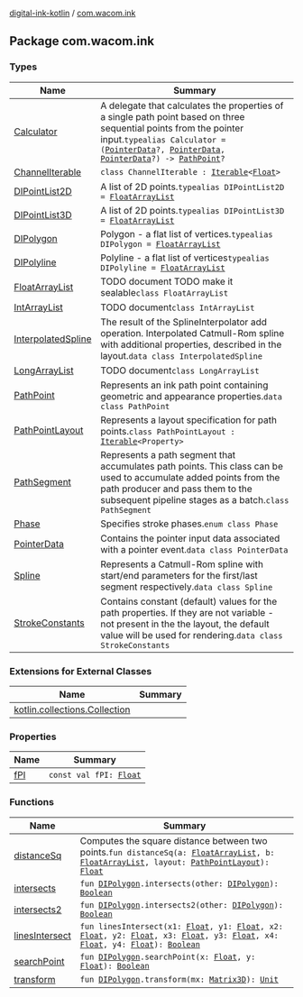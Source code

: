 [digital-ink-kotlin](../index.md) / [com.wacom.ink](./index.md)

## Package com.wacom.ink

### Types

| Name | Summary |
|---|---|
| [Calculator](-calculator.md) | A delegate that calculates the properties of a single path point based on three sequential points from the pointer input.`typealias Calculator = (`[`PointerData`](-pointer-data/index.md)`?, `[`PointerData`](-pointer-data/index.md)`, `[`PointerData`](-pointer-data/index.md)`?) -> `[`PathPoint`](-path-point/index.md)`?` |
| [ChannelIterable](-channel-iterable/index.md) | `class ChannelIterable : `[`Iterable`](https://kotlinlang.org/api/latest/jvm/stdlib/kotlin.collections/-iterable/index.html)`<`[`Float`](https://kotlinlang.org/api/latest/jvm/stdlib/kotlin/-float/index.html)`>` |
| [DIPointList2D](-d-i-point-list2-d.md) | A list of 2D points.`typealias DIPointList2D = `[`FloatArrayList`](-float-array-list/index.md) |
| [DIPointList3D](-d-i-point-list3-d.md) | A list of 2D points.`typealias DIPointList3D = `[`FloatArrayList`](-float-array-list/index.md) |
| [DIPolygon](-d-i-polygon.md) | Polygon - a flat list of vertices.`typealias DIPolygon = `[`FloatArrayList`](-float-array-list/index.md) |
| [DIPolyline](-d-i-polyline.md) | Polyline - a flat list of vertices`typealias DIPolyline = `[`FloatArrayList`](-float-array-list/index.md) |
| [FloatArrayList](-float-array-list/index.md) | TODO document TODO make it sealable`class FloatArrayList` |
| [IntArrayList](-int-array-list/index.md) | TODO document`class IntArrayList` |
| [InterpolatedSpline](-interpolated-spline/index.md) | The result of the SplineInterpolator add operation. Interpolated Catmull-Rom spline with additional properties, described in the layout.`data class InterpolatedSpline` |
| [LongArrayList](-long-array-list/index.md) | TODO document`class LongArrayList` |
| [PathPoint](-path-point/index.md) | Represents an ink path point containing geometric and appearance properties.`data class PathPoint` |
| [PathPointLayout](-path-point-layout/index.md) | Represents a layout specification for path points.`class PathPointLayout : `[`Iterable`](https://kotlinlang.org/api/latest/jvm/stdlib/kotlin.collections/-iterable/index.html)`<Property>` |
| [PathSegment](-path-segment/index.md) | Represents a path segment that accumulates path points. This class can be used to accumulate added points from the path producer and pass them to the subsequent pipeline stages as a batch.`class PathSegment` |
| [Phase](-phase/index.md) | Specifies stroke phases.`enum class Phase` |
| [PointerData](-pointer-data/index.md) | Contains the pointer input data associated with a pointer event.`data class PointerData` |
| [Spline](-spline/index.md) | Represents a Catmull-Rom spline with start/end parameters for the first/last segment respectively.`data class Spline` |
| [StrokeConstants](-stroke-constants/index.md) | Contains constant (default) values for the path properties. If they are not variable - not present in the the layout, the default value will be used for rendering.`data class StrokeConstants` |

### Extensions for External Classes

| Name | Summary |
|---|---|
| [kotlin.collections.Collection](kotlin.collections.-collection/index.md) |  |

### Properties

| Name | Summary |
|---|---|
| [fPI](f-p-i.md) | `const val fPI: `[`Float`](https://kotlinlang.org/api/latest/jvm/stdlib/kotlin/-float/index.html) |

### Functions

| Name | Summary |
|---|---|
| [distanceSq](distance-sq.md) | Computes the square distance between two points.`fun distanceSq(a: `[`FloatArrayList`](-float-array-list/index.md)`, b: `[`FloatArrayList`](-float-array-list/index.md)`, layout: `[`PathPointLayout`](-path-point-layout/index.md)`): `[`Float`](https://kotlinlang.org/api/latest/jvm/stdlib/kotlin/-float/index.html) |
| [intersects](intersects.md) | `fun `[`DIPolygon`](-d-i-polygon.md)`.intersects(other: `[`DIPolygon`](-d-i-polygon.md)`): `[`Boolean`](https://kotlinlang.org/api/latest/jvm/stdlib/kotlin/-boolean/index.html) |
| [intersects2](intersects2.md) | `fun `[`DIPolygon`](-d-i-polygon.md)`.intersects2(other: `[`DIPolygon`](-d-i-polygon.md)`): `[`Boolean`](https://kotlinlang.org/api/latest/jvm/stdlib/kotlin/-boolean/index.html) |
| [linesIntersect](lines-intersect.md) | `fun linesIntersect(x1: `[`Float`](https://kotlinlang.org/api/latest/jvm/stdlib/kotlin/-float/index.html)`, y1: `[`Float`](https://kotlinlang.org/api/latest/jvm/stdlib/kotlin/-float/index.html)`, x2: `[`Float`](https://kotlinlang.org/api/latest/jvm/stdlib/kotlin/-float/index.html)`, y2: `[`Float`](https://kotlinlang.org/api/latest/jvm/stdlib/kotlin/-float/index.html)`, x3: `[`Float`](https://kotlinlang.org/api/latest/jvm/stdlib/kotlin/-float/index.html)`, y3: `[`Float`](https://kotlinlang.org/api/latest/jvm/stdlib/kotlin/-float/index.html)`, x4: `[`Float`](https://kotlinlang.org/api/latest/jvm/stdlib/kotlin/-float/index.html)`, y4: `[`Float`](https://kotlinlang.org/api/latest/jvm/stdlib/kotlin/-float/index.html)`): `[`Boolean`](https://kotlinlang.org/api/latest/jvm/stdlib/kotlin/-boolean/index.html) |
| [searchPoint](search-point.md) | `fun `[`DIPolygon`](-d-i-polygon.md)`.searchPoint(x: `[`Float`](https://kotlinlang.org/api/latest/jvm/stdlib/kotlin/-float/index.html)`, y: `[`Float`](https://kotlinlang.org/api/latest/jvm/stdlib/kotlin/-float/index.html)`): `[`Boolean`](https://kotlinlang.org/api/latest/jvm/stdlib/kotlin/-boolean/index.html) |
| [transform](transform.md) | `fun `[`DIPolygon`](-d-i-polygon.md)`.transform(mx: `[`Matrix3D`](../com.wacom.ink.math/-matrix3-d/index.md)`): `[`Unit`](https://kotlinlang.org/api/latest/jvm/stdlib/kotlin/-unit/index.html) |
